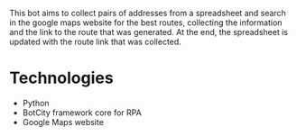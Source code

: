 This bot aims to collect pairs of addresses from a spreadsheet and search in the google maps website for the best routes, collecting the information and the link to the route that was generated. At the end, the spreadsheet is updated with the route link that was collected.

# Technologies
- Python
- BotCity framework core for RPA
- Google Maps website
